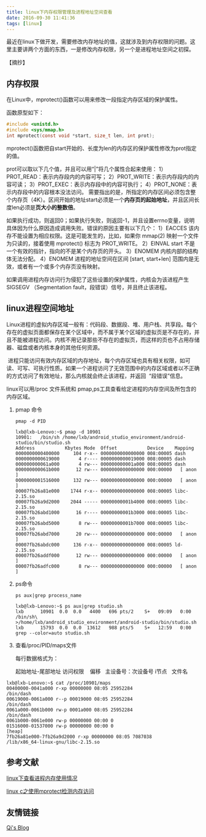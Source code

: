```yaml
---
title: linux下内存权限管理及进程地址空间查看
date: 2016-09-30 11:41:36
tags: [linux]
---
```


最近在linux下做开发，需要修改内存地址的值，这就涉及到内存权限的问题。这里主要讲两个方面的东西，一是修改内存权限，另一个是进程地址空间之初探。

【摘抄】

## 内存权限

在Linux中，mprotect()函数可以用来修改一段指定内存区域的保护属性。

函数原型如下：
```c
#include <unistd.h>
#include <sys/mmap.h>
int mprotect(const void *start, size_t len, int prot);
```

mprotect()函数把自start开始的、长度为len的内存区的保护属性修改为prot指定的值。

<!--more-->

prot可以取以下几个值，并且可以用“|”将几个属性合起来使用：
1）PROT_READ：表示内存段内的内容可写；
2）PROT_WRITE：表示内存段内的内容可读；
3）PROT_EXEC：表示内存段中的内容可执行；
4）PROT_NONE：表示内存段中的内容根本没法访问。
需要指出的是，所指定的内存区间必须包含整个内存页（4K）。区间开始的地址start必须是一个**内存页的起始地址**，并且区间长度len必须是**页大小的整数倍**。

如果执行成功，则返回0；如果执行失败，则返回-1，并且设置errno变量，说明具体因为什么原因造成调用失败。错误的原因主要有以下几个：
1）EACCES
该内存不能设置为相应权限。这是可能发生的，比如，如果你 mmap(2) 映射一个文件为只读的，接着使用 mprotect() 标志为 PROT_WRITE。
2）EINVAL
start 不是一个有效的指针，指向的不是某个内存页的开头。
3）ENOMEM
内核内部的结构体无法分配。
4）ENOMEM
进程的地址空间在区间 [start, start+len] 范围内是无效，或者有一个或多个内存页没有映射。

如果调用进程内存访问行为侵犯了这些设置的保护属性，内核会为该进程产生 SIGSEGV （Segmentation fault，段错误）信号，并且终止该进程。

## linux进程空间地址

Linux进程的虚拟内存区域一般有：代码段、数据段、堆、用户栈、共享段。每个存在的虚拟页面都保存在某个区域中，而不属于某个区域的虚拟页是不存在的，并且不能被进程访问。内核不用记录那些不存在的虚拟页，而这样的页也不占用存储器、磁盘或者内核本身的其他任何资源。

 进程只能访问有效内存区域的内存地址，每个内存区域也具有相关权限，如可读、可写、可执行性质。如果一个进程访问了无效范围中的内存区域或者以不正确的方式访问了有效地址，那么内核就会终止该进程，并返回  “段错误”信息。

linux可以用/proc 文件系统和 pmap,ps工具查看给定进程的内存空间及所包含的内存区域。

1. pmap 命令

   ```shell
   pmap -d PID
   ```

   ```shell
   lxb@lxb-Lenovo:~$ pmap -d 10901
   10901:   /bin/sh /home/lxb/android_studio_environment/android-studio/bin/studio.sh
   Address           Kbytes Mode  Offset           Device    Mapping
   0000000000400000     104 r-x-- 0000000000000000 008:00005 dash
   0000000000619000       4 r---- 0000000000019000 008:00005 dash
   000000000061a000       4 rw--- 000000000001a000 008:00005 dash
   000000000061b000      12 rw--- 0000000000000000 000:00000   [ anon ]
   0000000001516000     132 rw--- 0000000000000000 000:00000   [ anon ]
   00007fb26a81e000    1744 r-x-- 0000000000000000 008:00005 libc-2.15.so
   00007fb26a9d2000    2044 ----- 00000000001b4000 008:00005 libc-2.15.so
   00007fb26abd1000      16 r---- 00000000001b3000 008:00005 libc-2.15.so
   00007fb26abd5000       8 rw--- 00000000001b7000 008:00005 libc-2.15.so
   00007fb26abd7000      20 rw--- 0000000000000000 000:00000   [ anon ]
   00007fb26abdc000     136 r-x-- 0000000000000000 008:00005 ld-2.15.so
   00007fb26addf000      12 rw--- 0000000000000000 000:00000   [ anon ]
   00007fb26adfc000       8 rw--- 0000000000000000 000:00000   [ anon ]
   ```

2. ps命令

   ```shell
   ps aux|grep process_name
   ```

   ```shell
   lxb@lxb-Lenovo:~$ ps aux|grep studio.sh
   lxb      10901  0.0  0.0   4400   696 pts/2    S+   09:09   0:00 /bin/sh\
   >/home/lxb/android_studio_environment/android-studio/bin/studio.sh
   lxb      15793  0.0  0.0  13612   988 pts/5    S+   12:59   0:00 grep --color=auto studio.sh
   ```

3. 查看/proc/PID/maps文件

   每行数据格式为：

   起始地址-尾部地址    访问权限    偏移   主设备号：次设备号   i节点   文件名

```shell
lxb@lxb-Lenovo:~$ cat /proc/10901/maps
00400000-0041a000 r-xp 00000000 08:05 25952284                           /bin/dash
00619000-0061a000 r--p 00019000 08:05 25952284                           /bin/dash
0061a000-0061b000 rw-p 0001a000 08:05 25952284                           /bin/dash
0061b000-0061e000 rw-p 00000000 00:00 0 
01516000-01537000 rw-p 00000000 00:00 0                                  [heap]
7fb26a81e000-7fb26a9d2000 r-xp 00000000 08:05 7087038                    /lib/x86_64-linux-gnu/libc-2.15.so
```

## 参考文献

[linux下查看进程内存使用情况](http://blog.csdn.net/sunlylorn/article/details/6215137)

[linux c之使用mprotect检测内存访问](http://www.linuxdiyf.com/linux/21096.html)

## 友情链接

[Qi's Blog ](https://nextinnovationucas.github.io/)